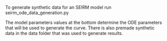 To generate synthetic data for an SEIRM model run seirm_ode_data_generation.py


The model parameters values at the bottom determine the ODE parameters that will be used to generate the curve.
There is also premade synthetic data in the data folder that was used to generate results.
